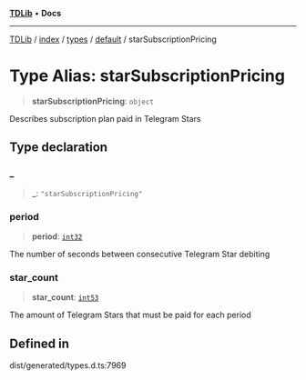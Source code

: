 [**TDLib**](../../../../../../README.md) • **Docs**

***

[TDLib](../../../../../../modules.md) / [index](../../../../../README.md) / [types](../../../README.md) / [default](../README.md) / starSubscriptionPricing

# Type Alias: starSubscriptionPricing

> **starSubscriptionPricing**: `object`

Describes subscription plan paid in Telegram Stars

## Type declaration

### \_

> **\_**: `"starSubscriptionPricing"`

### period

> **period**: [`int32`](int32.md)

The number of seconds between consecutive Telegram Star debiting

### star\_count

> **star\_count**: [`int53`](int53.md)

The amount of Telegram Stars that must be paid for each period

## Defined in

dist/generated/types.d.ts:7969
